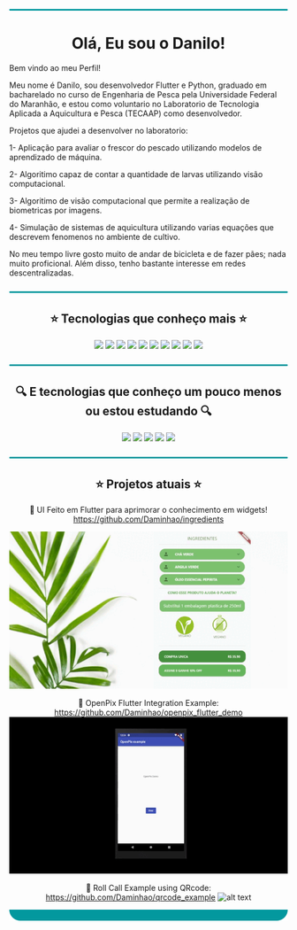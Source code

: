 <div align="center">
  <img src="https://github.com/Daminhao/daminhao/blob/main/rowradium.png" />
</div>

<h1 align="center">Olá, Eu sou o Danilo!</h1>

Bem vindo ao meu Perfil!

Meu nome é Danilo, sou desenvolvedor Flutter e Python, graduado em bacharelado no curso de Engenharia de Pesca pela Universidade Federal do Maranhão, e estou como voluntario no Laboratorio de Tecnologia Aplicada a Aquicultura e Pesca (TECAAP) como desenvolvedor.


 Projetos que ajudei a desenvolver no laboratorio:

  1- Aplicação para avaliar o frescor do pescado utilizando modelos de aprendizado de máquina.

  2- Algoritimo capaz de contar a quantidade de larvas utilizando visão computacional.

  3- Algoritimo de visão computacional que permite a realização de biometricas por imagens.

  4- Simulação de sistemas de aquicultura utilizando varias equações que descrevem fenomenos no ambiente de cultivo.



No meu tempo livre gosto muito de andar de bicicleta e de fazer pães; nada muito proficional. Além disso, tenho bastante interesse em redes descentralizadas.

<div align="center">
  <img src="https://github.com/Daminhao/daminhao/blob/main/rowradium.png" />


## ⭐️  Tecnologias que conheço mais  ⭐️
<a href="https://dart.dev/"><img height= "35" src= "https://img.shields.io/badge/Dart-0175C2?style=for-the-badge&logo=dart&logoColor=white"></a>
<a href="https://flutter.dev/"><img height= "35" src= "https://img.shields.io/badge/Flutter-02569B?style=for-the-badge&logo=flutter&logoColor=white"></a>
<a href="https://code.visualstudio.com/"><img height= "35" src= "https://img.shields.io/badge/VS_Code-0078D4?style=for-the-badge&logo=visual%20studio%20code&logoColor=white"></a>
<a href="https://firebase.google.com/"><img height= "35" src= "https://img.shields.io/badge/firebase-ffca28?style=for-the-badge&logo=firebase&logoColor=black"></a>
<a href="https://www.python.org/"><img height= "35" src= "https://img.shields.io/badge/Python-3776AB?style=for-the-badge&logo=python&logoColor=white"></a>
<a href="https://www.json.org/json-en.html"><img height= "35" src= "https://img.shields.io/badge/json-5E5C5C?style=for-the-badge&logo=json&logoColor=white"></a>
<a href="https://www.mysql.com/"><img height= "35" src= "https://img.shields.io/badge/MySQL-00000F?style=for-the-badge&logo=mysql&logoColor=white"></a>
<a href="https://nodejs.org/en/"><img height= "35" src= "https://img.shields.io/badge/Node.js-339933?style=for-the-badge&logo=nodedotjs&logoColor=white"></a>
<a href="https://git-scm.com/"><img height= "35" src= "https://img.shields.io/badge/Git-F05032?style=for-the-badge&logo=git&logoColor=white"></a>
<a href="https://www.android.com/"><img height= "35" src= "https://img.shields.io/badge/Android-3DDC84?style=for-the-badge&logo=android&logoColor=white"></a>


  <img src="https://github.com/Daminhao/daminhao/blob/main/rowradium.png" />

## 🔍  E tecnologias que conheço um pouco menos ou estou estudando  🔍
<a href="https://developer.mozilla.org/docs/Web/HTML"><img height= "35" src= "https://img.shields.io/badge/HTML5-E34F26?style=for-the-badge&logo=html5&logoColor=white"></a>
<a href="https://developer.mozilla.org/docs/Web/CSS"><img height= "35" src= "https://img.shields.io/badge/CSS3-1572B6?style=for-the-badge&logo=css3&logoColor=white"></a>
<a href="https://www.markdownguide.org/"><img height= "35" src= "https://img.shields.io/badge/Markdown-000000?style=for-the-badge&logo=markdown&logoColor=white"></a>
<a href="https://www.java.com/"><img height= "35" src= "https://img.shields.io/badge/Java-ED8B00?style=for-the-badge&logo=java&logoColor=white"></a>
<a href="https://reactjs.org/"><img height= "35" src= "https://img.shields.io/badge/React-20232A?style=for-the-badge&logo=react&logoColor=61DAFB"></a>


  <img src="https://github.com/Daminhao/daminhao/blob/main/rowradium.png" />

## ⭐  Projetos atuais  ⭐️

📘 UI Feito em Flutter para aprimorar o conhecimento em widgets!
https://github.com/Daminhao/ingredients

![alt text](https://github.com/Daminhao/ingredients/blob/master/images/readmeImage.gif "ReadmeImage")


📘 OpenPix Flutter Integration Example:
https://github.com/Daminhao/openpix_flutter_demo
![alt text](https://github.com/Daminhao/openpix_flutter_demo/blob/master/img/openpixdemogif.gif "ReadmeImage")


📘 Roll Call Example using QRcode:
https://github.com/Daminhao/qrcode_example
![alt text](https://github.com/Daminhao/qrcode_example/blob/master/images/rollcallexample.gif "ReadmeImage")



  <img src="https://github.com/Daminhao/daminhao/blob/main/endrow.png" />
</div>

